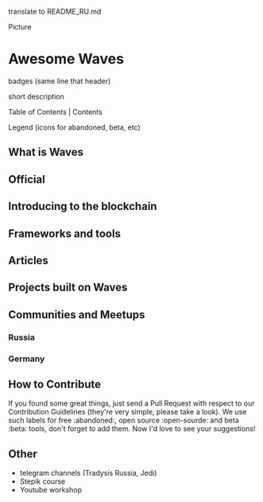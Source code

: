 translate to README_RU.md

Picture

# Awesome Waves

badges (same line that header)

short description

Table of Contents | Contents

Legend (icons for abandoned, beta, etc)

## What is Waves

## Official

## Introducing to the blockchain

## Frameworks and tools

## Articles

## Projects built on Waves

## Communities and Meetups

### Russia

### Germany

## How to Contribute

If you found some great things, just send a Pull Request with respect to our Contribution Guidelines (they're very simple, please take a look). We use such labels for free :abandoned:, open source :open-sourde: and beta :beta: tools, don't forget to add them. Now I'd love to see your suggestions!

## Other

* telegram channels (Tradysis Russia, Jedi)
* Stepik course
* Youtube workshop
